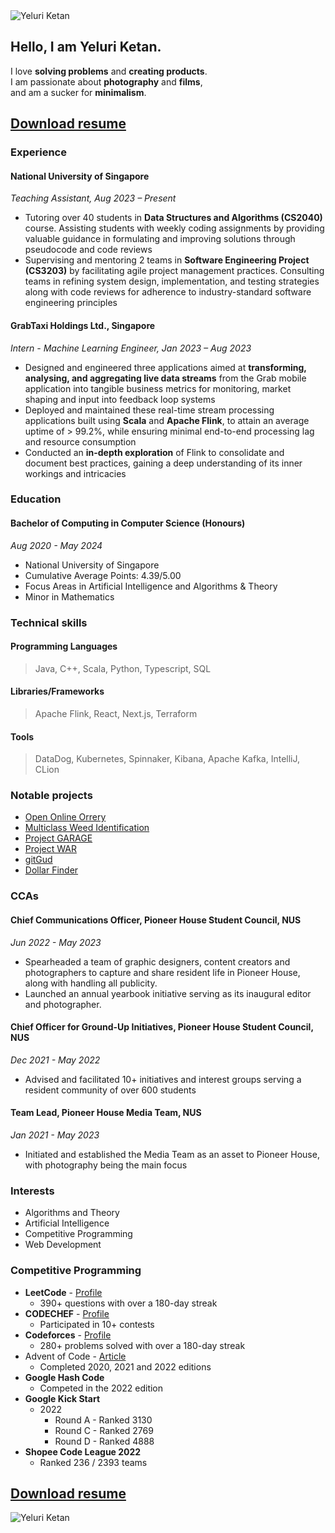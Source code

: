 <img alt="Yeluri Ketan" src="/images/formal-profile.jpg" class="profile-img" />

## Hello, I am Yeluri Ketan.

<p class="about-intro">
  I love <b>solving problems</b> and <b>creating products</b>. <br>
  I am passionate about <b>photography</b> and <b>films</b>, <br>
  and am a sucker for <b>minimalism</b>.
</p>

## [Download resume](https://raw.githubusercontent.com/YeluriKetan/YeluriKetan/main/media/Resume.pdf)

<div classname="about-wrapper">

### Experience

#### National University of Singapore

_Teaching Assistant, Aug 2023 – Present_

- Tutoring over 40 students in <b>Data Structures and Algorithms (CS2040)</b> course. Assisting students with weekly coding assignments by providing valuable guidance in formulating and improving solutions through pseudocode and code reviews
- Supervising and mentoring 2 teams in <b>Software Engineering Project (CS3203)</b> by facilitating agile project management practices. Consulting teams in refining system design, implementation, and testing strategies along with code reviews for adherence to industry-standard software engineering principles

#### GrabTaxi Holdings Ltd., Singapore

_Intern - Machine Learning Engineer, Jan 2023 – Aug 2023_

- Designed and engineered three applications aimed at <b>transforming, analysing, and aggregating live data streams</b> from the Grab mobile application into tangible business metrics for monitoring, market shaping and input into feedback loop systems
- Deployed and maintained these real-time stream processing applications built using <b>Scala</b> and <b>Apache Flink</b>, to attain an average uptime of > 99.2%, while ensuring minimal end-to-end processing lag and resource consumption
- Conducted an <b>in-depth exploration</b> of Flink to consolidate and document best practices, gaining a deep understanding of its inner workings and intricacies

### Education

#### Bachelor of Computing in Computer Science (Honours)

_Aug 2020 - May 2024_

- National University of Singapore
- Cumulative Average Points: 4.39/5.00
- Focus Areas in Artificial Intelligence and Algorithms & Theory
- Minor in Mathematics

### Technical skills

#### Programming Languages

> Java, C++, Scala, Python, Typescript, SQL

#### Libraries/Frameworks

> Apache Flink, React, Next.js, Terraform

#### Tools

> DataDog, Kubernetes, Spinnaker, Kibana, Apache Kafka, IntelliJ, CLion

### Notable projects

- [Open Online Orrery](/projects/fyp)
- [Multiclass Weed Identification](/projects/weed-classification)
- [Project GARAGE](/projects/garage)
- [Project WAR](/projects/war)
- [gitGud](/projects/gitgud)
- [Dollar Finder](/projects/dollar-finder)

### CCAs

#### Chief Communications Officer, Pioneer House Student Council, NUS

_Jun 2022 - May 2023_

- Spearheaded a team of graphic designers, content creators and photographers to capture and share resident life in Pioneer House, along with handling all publicity.
- Launched an annual yearbook initiative serving as its inaugural editor and photographer.

#### Chief Officer for Ground-Up Initiatives, Pioneer House Student Council, NUS

_Dec 2021 - May 2022_

- Advised and facilitated 10+ initiatives and interest groups serving a resident community of over 600 students

#### Team Lead, Pioneer House Media Team, NUS

_Jan 2021 - May 2023_

- Initiated and established the Media Team as an asset to Pioneer
  House, with photography being the main focus

### Interests

- Algorithms and Theory
- Artificial Intelligence
- Competitive Programming
- Web Development

### Competitive Programming

- <b>LeetCode</b> - [Profile](https://leetcode.com/Ketan_Yeluri/)
  - 390+ questions with over a 180-day streak
- <b>CODECHEF</b> - [Profile](https://www.codechef.com/users/yeluriketan)
  - Participated in 10+ contests
- <b>Codeforces</b> - [Profile](https://codeforces.com/profile/YeluriKetan)
  - 280+ problems solved with over a 180-day streak
- Advent of Code</b> - [Article](/projects/maniac)
  - Completed 2020, 2021 and 2022 editions
- <b>Google Hash Code</b>
  - Competed in the 2022 edition
- <b>Google Kick Start</b>
  - 2022
    - Round A - Ranked 3130
    - Round C - Ranked 2769
    - Round D - Ranked 4888
- <b>Shopee Code League 2022</b>
  - Ranked 236 / 2393 teams

</div>

## [Download resume](https://raw.githubusercontent.com/YeluriKetan/YeluriKetan/main/media/Resume.pdf)

<img alt="Yeluri Ketan" src="/images/profile.jpg" class="profile-img" />
